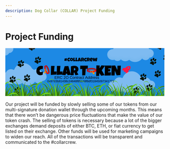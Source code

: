 ```yaml
---
description: Dog Collar (COLLAR) Project Funding
---
```


# Project Funding

![](../../.gitbook/assets/reddit_profile_banner_template_5.png)

Our project will be funded by slowly selling some of our tokens from our multi-signature donation wallet through the upcoming months. This means that there won’t be dangerous price fluctuations that make the value of our token crash. The selling of tokens is necessary because a lot of the bigger exchanges demand deposits of either BTC, ETH, or fiat currency to get listed on their exchange. Other funds will be used for marketing campaigns to widen our reach. All of the transactions will be transparent and communicated to the \#collarcrew.

